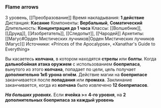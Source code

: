 ### Flame arrows
3 уровень, [[Преобразование]]
Время накладывания: **1 действие**
Дистанция: **Касание**
Компоненты: **Вербальный**, **Соматический**
Длительность: **Концентрация до 1 часа**
Классы: [[Волшебник]], [[Друид]], [[Изобретатель]], [[Следопыт]], [[Чародей]]
Архетипы: [[Магус#Орден Мистических лучников|Орден Мистических лучников (Магус)]]
Источники: «Princes of the Apocalypse», «Xanathar's Guide to Everything»

Вы касаетесь **колчана**, в котором находятся **стрелы** или **болты**. Когда **дальнобойная атака оружием** с использованием **боеприпаса**, вынутого из этого **колчана**, попадает по цели, цель получает **дополнительно 1к6 урона огнём**. Действие магии на **боеприпасе** заканчивается после **попадания** или **промаха**. Заклинание заканчивается, когда из **колчана** было извлечено **12 боеприпасов**.

**_На больших уровнях._** Если **ячейка >= 4-го уровня**, на **2 дополнительных боеприпаса за каждый уровень**